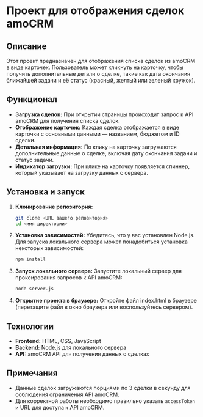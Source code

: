 # Проект для отображения сделок amoCRM

## Описание

Этот проект предназначен для отображения списка сделок из amoCRM в виде карточек. Пользователь может кликнуть на карточку, чтобы получить дополнительные детали о сделке, такие как дата окончания ближайшей задачи и её статус (красный, желтый или зеленый кружок).

## Функционал

- **Загрузка сделок:** При открытии страницы происходит запрос к API amoCRM для получения списка сделок.
- **Отображение карточек:** Каждая сделка отображается в виде карточки с основными данными — названием, бюджетом и ID сделки.
- **Детальная информация:** По клику на карточку загружаются дополнительные данные о сделке, включая дату окончания задачи и статус задачи.
- **Индикатор загрузки:** При клике на карточку появляется спиннер, который указывает на загрузку данных с сервера.

## Установка и запуск

1. **Клонирование репозитория:**
   ```bash
   git clone <URL вашего репозитория>
   cd <имя директории>
   ```
2. **Установка зависимостей:**
Убедитесь, что у вас установлен Node.js. Для запуска локального сервера может понадобиться установка некоторых зависимостей:
   ```bash
   npm install
   ```
3. **Запуск локального сервера:**
Запустите локальный сервер для проксирования запросов к API amoCRM:
   ```bash
   node server.js
   ```
4. **Открытие проекта в браузере:**
Откройте файл index.html в браузере (перетащите файл в окно браузера или воспользуйтесь сервером).

## Технологии

- **Frontend:** HTML, CSS, JavaScript
- **Backend:** Node.js для локального сервера
- **API:** amoCRM API для получения данных о сделках

## Примечания

- Данные сделок загружаются порциями по 3 сделки в секунду для соблюдения ограничения API amoCRM.
- Для корректной работы необходимо правильно указать `accessToken` и URL для доступа к API amoCRM.
